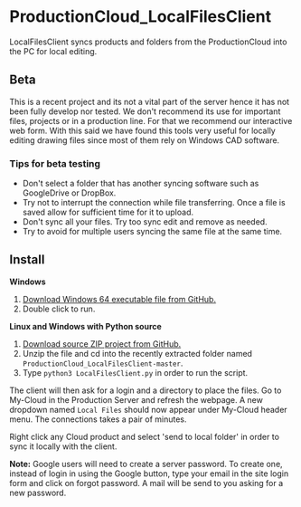# ProductionCloud_LocalFilesClient
LocalFilesClient syncs products and folders from the ProductionCloud into the PC for local editing.

## Beta
This is a recent project and its not a vital part of the server hence it has not been fully develop nor tested. We don't recommend its use for important files, projects or in a production line. For that we recommend our interactive web form. With this said we have found this tools very useful for locally editing drawing files since most of them rely on Windows CAD software.

### Tips for beta testing
 - Don't select a folder that has another syncing software such as GoogleDrive or DropBox.
 - Try not to interrupt the connection while file transferring. Once a file is saved allow for sufficient time for it to upload.
 - Don't sync all your files. Try too sync edit and remove as needed.
 - Try to avoid for multiple users syncing the same file at the same time.

## Install
**Windows**  
 1. [Download Windows 64 executable file from GitHub.](https://github.com/dfmdmx/ProductionCloud_LocalFilesClient/blob/master/dist/LocalFilesClient.exe)
 2. Double click to run.

**Linux and Windows with Python source**  
 1. [Download source ZIP project from GitHub.](https://github.com/dfmdmx/ProductionCloud_LocalFilesClient/archive/master.zip)
 2. Unzip the file and cd into the recently extracted folder named `ProductionCloud_LocalFilesClient-master`.
 3. Type `python3 LocalFilesClient.py` in order to run the script.

The client will then ask for a login and a directory to place the files. Go to My-Cloud in the Production Server and refresh the webpage. A new dropdown named `Local Files` should now appear under My-Cloud header menu. The connections takes a pair of minutes.

Right click any Cloud product and select 'send to local folder' in order to sync it locally with the client.

**Note:** Google users will need to create a server password. To create one, instead of login in using the Google button, type your email in the site login form and click on forgot password. A mail will be send to you asking for a new password.
